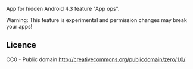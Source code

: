 App for hidden Android 4.3 feature "App ops".

Warning: This feature is experimental and permission changes may break your apps!

Licence
-----
CC0 - Public domain
http://creativecommons.org/publicdomain/zero/1.0/
